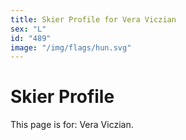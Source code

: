```yaml
---
title: Skier Profile for Vera Viczian
sex: "L"
id: "489"
image: "/img/flags/hun.svg" 
---
```


# Skier Profile

This page is for: Vera Viczian.
    